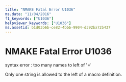 ```yaml
---
title: "NMAKE Fatal Error U1036"
ms.date: "11/04/2016"
f1_keywords: ["U1036"]
helpviewer_keywords: ["U1036"]
ms.assetid: b1d03b6b-ce82-4bbb-9904-d392ba72b437
---
```

# NMAKE Fatal Error U1036

syntax error : too many names to left of '='

Only one string is allowed to the left of a macro definition.